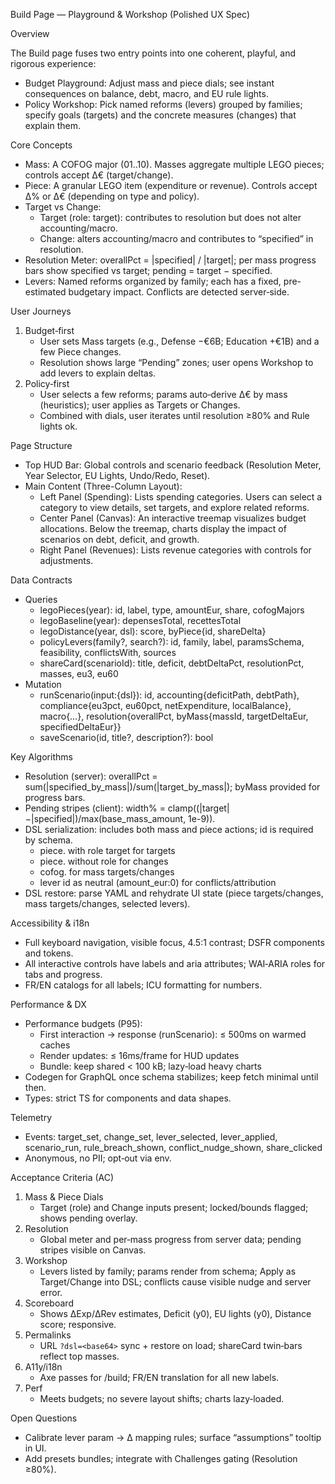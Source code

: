 Build Page — Playground & Workshop (Polished UX Spec)

Overview

The Build page fuses two entry points into one coherent, playful, and rigorous experience:

- Budget Playground: Adjust mass and piece dials; see instant consequences on balance, debt, macro, and EU rule lights.
- Policy Workshop: Pick named reforms (levers) grouped by families; specify goals (targets) and the concrete measures (changes) that explain them.

Core Concepts

- Mass: A COFOG major (01..10). Masses aggregate multiple LEGO pieces; controls accept Δ€ (target/change).
- Piece: A granular LEGO item (expenditure or revenue). Controls accept Δ% or Δ€ (depending on type and policy).
- Target vs Change:
  - Target (role: target): contributes to resolution but does not alter accounting/macro.
  - Change: alters accounting/macro and contributes to “specified” in resolution.
- Resolution Meter: overallPct = |specified| / |target|; per mass progress bars show specified vs target; pending = target − specified.
- Levers: Named reforms organized by family; each has a fixed, pre-estimated budgetary impact. Conflicts are detected server‑side.

User Journeys

1) Budget‑first
   - User sets Mass targets (e.g., Defense −€6B; Education +€1B) and a few Piece changes.
   - Resolution shows large “Pending” zones; user opens Workshop to add levers to explain deltas.
2) Policy‑first
   - User selects a few reforms; params auto‑derive Δ€ by mass (heuristics); user applies as Targets or Changes.
   - Combined with dials, user iterates until resolution ≥80% and Rule lights ok.

Page Structure

- Top HUD Bar: Global controls and scenario feedback (Resolution Meter, Year Selector, EU Lights, Undo/Redo, Reset).
- Main Content (Three-Column Layout):
  - Left Panel (Spending): Lists spending categories. Users can select a category to view details, set targets, and explore related reforms.
  - Center Panel (Canvas): An interactive treemap visualizes budget allocations. Below the treemap, charts display the impact of scenarios on debt, deficit, and growth.
  - Right Panel (Revenues): Lists revenue categories with controls for adjustments.

Data Contracts

- Queries
  - legoPieces(year): id, label, type, amountEur, share, cofogMajors
  - legoBaseline(year): depensesTotal, recettesTotal
  - legoDistance(year, dsl): score, byPiece{id, shareDelta}
  - policyLevers(family?, search?): id, family, label, paramsSchema, feasibility, conflictsWith, sources
  - shareCard(scenarioId): title, deficit, debtDeltaPct, resolutionPct, masses, eu3, eu60
- Mutation
  - runScenario(input:{dsl}): id, accounting{deficitPath, debtPath}, compliance{eu3pct, eu60pct, netExpenditure, localBalance}, macro{…}, resolution{overallPct, byMass{massId, targetDeltaEur, specifiedDeltaEur}}
  - saveScenario(id, title?, description?): bool

Key Algorithms

- Resolution (server): overallPct = sum(|specified_by_mass|)/sum(|target_by_mass|); byMass provided for progress bars.
- Pending stripes (client): width% = clamp((|target|−|specified|)/max(base_mass_amount, 1e-9)).
- DSL serialization: includes both mass and piece actions; id is required by schema.
  - piece.<id> with role target for targets
  - piece.<id> without role for changes
  - cofog.<major> for mass targets/changes
  - lever id as neutral (amount_eur:0) for conflicts/attribution
- DSL restore: parse YAML and rehydrate UI state (piece targets/changes, mass targets/changes, selected levers).

Accessibility & i18n

- Full keyboard navigation, visible focus, 4.5:1 contrast; DSFR components and tokens.
- All interactive controls have labels and aria attributes; WAI‑ARIA roles for tabs and progress.
- FR/EN catalogs for all labels; ICU formatting for numbers.

Performance & DX

- Performance budgets (P95):
  - First interaction → response (runScenario): ≤ 500ms on warmed caches
  - Render updates: ≤ 16ms/frame for HUD updates
  - Bundle: keep shared < 100 kB; lazy‑load heavy charts
- Codegen for GraphQL once schema stabilizes; keep fetch minimal until then.
- Types: strict TS for components and data shapes.

Telemetry

- Events: target_set, change_set, lever_selected, lever_applied, scenario_run, rule_breach_shown, conflict_nudge_shown, share_clicked
- Anonymous, no PII; opt‑out via env.

Acceptance Criteria (AC)

1) Mass & Piece Dials
   - Target (role) and Change inputs present; locked/bounds flagged; shows pending overlay.
2) Resolution
   - Global meter and per‑mass progress from server data; pending stripes visible on Canvas.
3) Workshop
   - Levers listed by family; params render from schema; Apply as Target/Change into DSL; conflicts cause visible nudge and server error.
4) Scoreboard
   - Shows ΔExp/ΔRev estimates, Deficit (y0), EU lights (y0), Distance score; responsive.
5) Permalinks
   - URL `?dsl=<base64>` sync + restore on load; shareCard twin‑bars reflect top masses.
6) A11y/i18n
   - Axe passes for /build; FR/EN translation for all new labels.
7) Perf
   - Meets budgets; no severe layout shifts; charts lazy‑loaded.

Open Questions

- Calibrate lever param → Δ mapping rules; surface “assumptions” tooltip in UI.
- Add presets bundles; integrate with Challenges gating (Resolution ≥80%).

